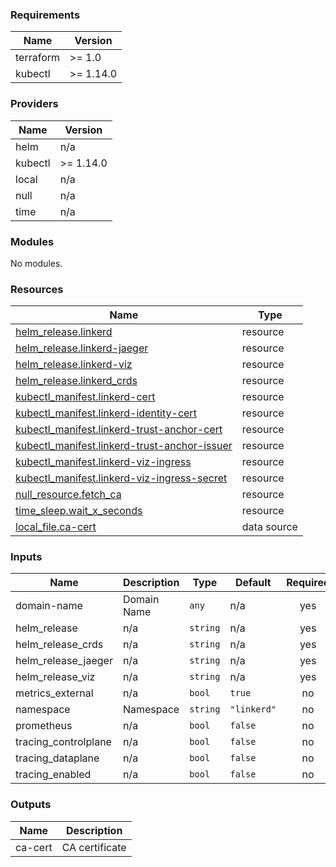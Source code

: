 <!-- BEGIN_TF_DOCS -->
### Requirements

| Name | Version |
|------|---------|
| terraform | >= 1.0 |
| kubectl | >= 1.14.0 |

### Providers

| Name | Version |
|------|---------|
| helm | n/a |
| kubectl | >= 1.14.0 |
| local | n/a |
| null | n/a |
| time | n/a |

### Modules

No modules.

### Resources

| Name | Type |
|------|------|
| [helm_release.linkerd](https://registry.terraform.io/providers/hashicorp/helm/latest/docs/resources/release) | resource |
| [helm_release.linkerd-jaeger](https://registry.terraform.io/providers/hashicorp/helm/latest/docs/resources/release) | resource |
| [helm_release.linkerd-viz](https://registry.terraform.io/providers/hashicorp/helm/latest/docs/resources/release) | resource |
| [helm_release.linkerd_crds](https://registry.terraform.io/providers/hashicorp/helm/latest/docs/resources/release) | resource |
| [kubectl_manifest.linkerd-cert](https://registry.terraform.io/providers/gavinbunney/kubectl/latest/docs/resources/manifest) | resource |
| [kubectl_manifest.linkerd-identity-cert](https://registry.terraform.io/providers/gavinbunney/kubectl/latest/docs/resources/manifest) | resource |
| [kubectl_manifest.linkerd-trust-anchor-cert](https://registry.terraform.io/providers/gavinbunney/kubectl/latest/docs/resources/manifest) | resource |
| [kubectl_manifest.linkerd-trust-anchor-issuer](https://registry.terraform.io/providers/gavinbunney/kubectl/latest/docs/resources/manifest) | resource |
| [kubectl_manifest.linkerd-viz-ingress](https://registry.terraform.io/providers/gavinbunney/kubectl/latest/docs/resources/manifest) | resource |
| [kubectl_manifest.linkerd-viz-ingress-secret](https://registry.terraform.io/providers/gavinbunney/kubectl/latest/docs/resources/manifest) | resource |
| [null_resource.fetch_ca](https://registry.terraform.io/providers/hashicorp/null/latest/docs/resources/resource) | resource |
| [time_sleep.wait_x_seconds](https://registry.terraform.io/providers/hashicorp/time/latest/docs/resources/sleep) | resource |
| [local_file.ca-cert](https://registry.terraform.io/providers/hashicorp/local/latest/docs/data-sources/file) | data source |

### Inputs

| Name | Description | Type | Default | Required |
|------|-------------|------|---------|:--------:|
| domain-name | Domain Name | `any` | n/a | yes |
| helm\_release | n/a | `string` | n/a | yes |
| helm\_release\_crds | n/a | `string` | n/a | yes |
| helm\_release\_jaeger | n/a | `string` | n/a | yes |
| helm\_release\_viz | n/a | `string` | n/a | yes |
| metrics\_external | n/a | `bool` | `true` | no |
| namespace | Namespace | `string` | `"linkerd"` | no |
| prometheus | n/a | `bool` | `false` | no |
| tracing\_controlplane | n/a | `bool` | `false` | no |
| tracing\_dataplane | n/a | `bool` | `false` | no |
| tracing\_enabled | n/a | `bool` | `false` | no |

### Outputs

| Name | Description |
|------|-------------|
| ca-cert | CA certificate |
<!-- END_TF_DOCS -->